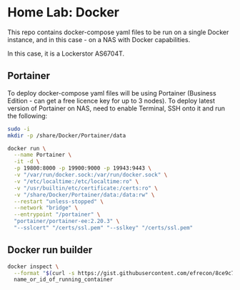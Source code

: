 # Home Lab: Docker

This repo contains docker-compose yaml files to be run on a single Docker instance, and in this case - on a NAS with Docker capabilities.

In this case, it is a Lockerstor AS6704T.

## Portainer

To deploy docker-compose yaml files will be using Portainer (Business Edition - can get a free licence key for up to 3 nodes). To deploy latest version of Portainer on NAS, need to enable Terminal, SSH onto it and run the following:

```bash
sudo -i
mkdir -p /share/Docker/Portainer/data

docker run \
  --name Portainer \
  -it -d \
  -p 19800:8000 -p 19900:9000 -p 19943:9443 \
  -v "/var/run/docker.sock:/var/run/docker.sock" \
  -v "/etc/localtime:/etc/localtime:ro" \
  -v "/usr/builtin/etc/certificate:/certs:ro" \
  -v "/share/Docker/Portainer/data:/data:rw" \
  --restart "unless-stopped" \
  --network "bridge" \
  --entrypoint "/portainer" \
  "portainer/portainer-ee:2.20.3" \
  "--sslcert" "/certs/ssl.pem" "--sslkey" "/certs/ssl.pem"
```

## Docker run builder

```bash
docker inspect \
  --format "$(curl -s https://gist.githubusercontent.com/efrecon/8ce9c75d518b6eb863f667442d7bc679/raw/run.tpl)" \
  name_or_id_of_running_container
```
